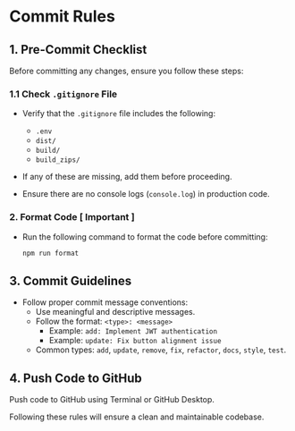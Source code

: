 # Commit Rules

## 1. Pre-Commit Checklist

Before committing any changes, ensure you follow these steps:

### 1.1 Check `.gitignore` File

- Verify that the `.gitignore` file includes the following:
    - `.env`
    - `dist/`
    - `build/`
    - `build_zips/`
- If any of these are missing, add them before proceeding.

- Ensure there are no console logs (`console.log`) in production code.

### 2. Format Code [ Important ]

- Run the following command to format the code before committing:
    ```sh
    npm run format
    ```

## 3. Commit Guidelines

- Follow proper commit message conventions:
    - Use meaningful and descriptive messages.
    - Follow the format: `<type>: <message>`
        - Example: `add: Implement JWT authentication`
        - Example: `update: Fix button alignment issue`
    - Common types: `add`, `update`, `remove`, `fix`, `refactor`, `docs`, `style`, `test`.

## 4. Push Code to GitHub

Push code to GitHub using Terminal or GitHub Desktop.

Following these rules will ensure a clean and maintainable codebase.
